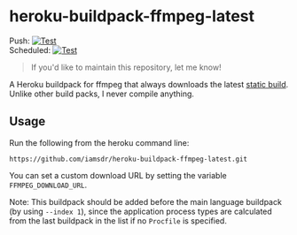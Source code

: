 # heroku-buildpack-ffmpeg-latest

Push: [![Test](https://github.com/jonathanong/heroku-buildpack-ffmpeg-latest/workflows/Test/badge.svg?branch=master&event=push)](https://github.com/jonathanong/heroku-buildpack-ffmpeg-latest/actions?query=workflow%3ATest+event%3Apush+branch%3Amaster)  
Scheduled: [![Test](https://github.com/jonathanong/heroku-buildpack-ffmpeg-latest/workflows/Test/badge.svg?branch=master&event=schedule)](https://github.com/jonathanong/heroku-buildpack-ffmpeg-latest/actions?query=workflow%3ATest+event%3Aschedule+branch%3Amaster)

> If you'd like to maintain this repository, let me know!

A Heroku buildpack for ffmpeg that always downloads the latest [static build](http://johnvansickle.com/ffmpeg/).
Unlike other build packs, I never compile anything.

## Usage

Run the following from the heroku command line:

```
https://github.com/iamsdr/heroku-buildpack-ffmpeg-latest.git
```

You can set a custom download URL by setting the variable `FFMPEG_DOWNLOAD_URL`.

Note: This buildpack should be added before the main language buildpack (by using `--index 1`),
since the application process types are calculated from the last buildpack in the list if no
`Procfile` is specified.
